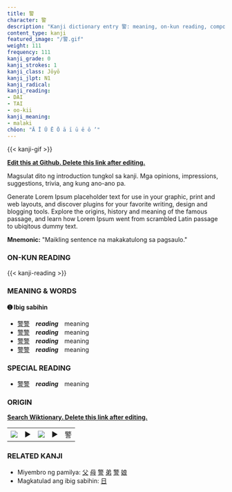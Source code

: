 ```yaml
---
title: 警
character: 警
description: "Kanji dictionary entry 警: meaning, on-kun reading, compounds, origin, related kanji"
content_type: kanji
featured_image: "/警.gif"
weight: 111
frequency: 111
kanji_grade: 0
kanji_strokes: 1
kanji_class: Jōyō
kanji_jlpt: N1
kanji_radical: 
kanji_reading: 
- DAI
- TAI
- oo-kii
kanji_meaning:
- malaki
chōon: "Ā Ī Ū Ē Ō ā ī ū ē ō ’"
---
```

[//]: # (Don't edit the line below. Kanji animated GIF code is automatically generated.)
{{< kanji-gif >}}

[//]: # (Edit below this line.)

**[Edit this at Github. Delete this link after editing.](https://github.com/tim0g/tim/tree/main/content/kanji/警/index.md)**

Magsulat dito ng introduction tungkol sa kanji. Mga opinions, impressions, suggestions, trivia, ang kung ano-ano pa.

Generate Lorem Ipsum placeholder text for use in your graphic, print and web layouts, and discover plugins for your favorite writing, design and blogging tools. Explore the origins, history and meaning of the famous passage, and learn how Lorem Ipsum went from scrambled Latin passage to ubiqitous dummy text.
 
**Mnemonic:** "Maikling sentence na makakatulong sa pagsaulo."

### ON-KUN READING

[//]: # (Don't edit the line below. ON-KUN READING code is automatically generated.)
{{< kanji-reading >}}

### MEANING & WORDS

#### ➊ **Ibig sabihin**
  - [警](../警)[警](../警)　***reading***　meaning
  - [警](../警)[警](../警)　***reading***　meaning
  - [警](../警)[警](../警)　***reading***　meaning
  - [警](../警)[警](../警)　***reading***　meaning

### SPECIAL READING
  - [警](../警)[警](../警)　***reading***　meaning

### ORIGIN

**[Search Wiktionary. Delete this link after editing.](https://wiktionary.org/wiki/警)**
<table class="kanji-table"><tr><td>
<img src="60px-警-bronze.svg.png">
</td><td>▶</td><td>
<img src="60px-警-oracle.svg.png">
</td><td>▶</td>
<td class="kanji-origin">警</td>
</tr></table>

### RELATED KANJI
- Miyembro ng pamilya: [父](../父) [母](../母) [警](../警) [弟](../弟) [警](../警) [娘](../娘)
- Magkatulad ang ibig sabihin: [日](../日)
